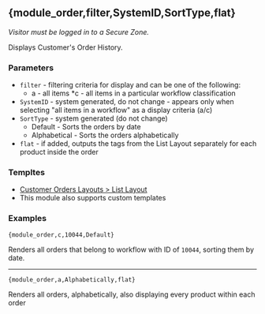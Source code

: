 ## {module_order,filter,SystemID,SortType,flat}

*Visitor must be logged in to a Secure Zone.* 

Displays Customer's Order History.

### Parameters

* `filter` - filtering criteria for display and can be one of the following:
	* a - all items
	*c - all items in a particular workflow classification
* `SystemID` - system generated, do not change - appears only when selecting "all items in a workflow" as a display criteria (a/c)
* `SortType` - system generated (do not change)
	* Default - Sorts the orders by date
	* Alphabetical - Sorts the orders alphabetically
* `flat` - if added, outputs the tags from the List Layout separately for each product inside the order

### Templtes

* [Customer Orders Layouts > List Layout](/content/tag-reference/orders/order-list-layout.html)
* This module also supports custom templates

### Examples

`{module_order,c,10044,Default}`

Renders all orders that belong to workflow with ID of `10044`, sorting them by date.

***

`{module_order,a,Alphabetically,flat}`
 
Renders all orders, alphabetically, also displaying every product within each order
